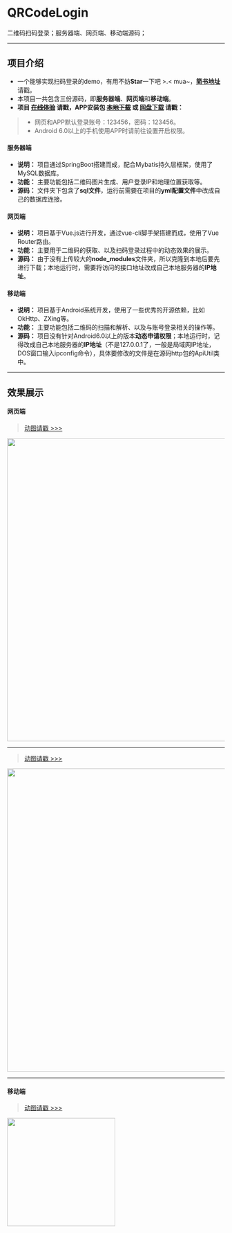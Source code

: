 # QRCodeLogin
二维码扫码登录；服务器端、网页端、移动端源码；

----
## 项目介绍
- 一个能够实现扫码登录的demo，有用不妨**Star**一下吧 >.< mua~，[**简书地址**](https://www.jianshu.com/p/d5a7a3081bbf)请戳。
- 本项目一共包含三份源码，即**服务器端**、**网页端**和**移动端**。
- **项目 [~~在线体验~~](http://github.trunch.cn/) 请戳，APP安装包 [~~本地下载~~](http://res.trunch.cn/auth/auth.apk) 或 [网盘下载](https://pan.baidu.com/s/1Q76TcKfwkvH2czYfTYrqJg) 请戳：**
> - 网页和APP默认登录账号：123456，密码：123456。
> - Android 6.0以上的手机使用APP时请前往设置开启权限。
#### 服务器端
- **说明：** 项目通过SpringBoot搭建而成，配合Mybatis持久层框架，使用了MySQL数据库。
- **功能：** 主要功能包括二维码图片生成、用户登录IP和地理位置获取等。
- **源码：** 文件夹下包含了**sql文件**，运行前需要在项目的**yml配置文件**中改成自己的数据库连接。
#### 网页端
- **说明：** 项目基于Vue.js进行开发，通过vue-cli脚手架搭建而成，使用了Vue Router路由。
- **功能：** 主要用于二维码的获取、以及扫码登录过程中的动态效果的展示。
- **源码：** 由于没有上传较大的**node_modules**文件夹，所以克隆到本地后要先进行下载；本地运行时，需要将访问的接口地址改成自己本地服务器的**IP地址**。
#### 移动端
- **说明：** 项目基于Android系统开发，使用了一些优秀的开源依赖，比如OkHttp、ZXing等。
- **功能：** 主要功能包括二维码的扫描和解析、以及与账号登录相关的操作等。
- **源码：** 项目没有针对Android6.0以上的版本**动态申请权限**；本地运行时，记得改成自己本地服务器的**IP地址**（不是127.0.0.1了，一般是局域网IP地址，DOS窗口输入ipconfig命令），具体要修改的文件是在源码http包的ApiUtil类中。

---
## 效果展示
#### 网页端
> [动图请戳 >>>](https://upload-images.jianshu.io/upload_images/15955542-895dd1e14847420a.gif) 
<img src="https://github.com/HeyJC/QRCodeLogin/blob/master/Images/web-scancode.gif?raw=true" width="700" align=center />

---
> [动图请戳 >>>](https://upload-images.jianshu.io/upload_images/15955542-73b9422c0d2c63fd.gif) 
<img src="https://github.com/HeyJC/QRCodeLogin/blob/master/Images/web-scancode.gif?raw=true" width="700" align=center />

---
#### 移动端
> [动图请戳 >>>](https://upload-images.jianshu.io/upload_images/15955542-ae1898781a012dfd.gif) 
<img src="https://github.com/HeyJC/QRCodeLogin/blob/master/Images/app-scancode.gif?raw=true" width="250" align=center />
